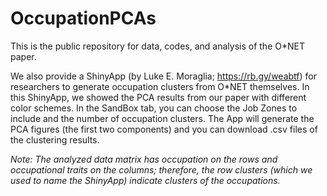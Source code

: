 # OccupationPCAs
This is the public repository for data, codes, and analysis of the O*NET paper.

We also provide a ShinyApp (by Luke E. Moraglia; https://rb.gy/weabtf) for researchers to generate occupation clusters from O*NET themselves. In this ShinyApp, we showed the PCA results from our paper with different color schemes. In the SandBox tab, you can choose the Job Zones to include and the number of occupation clusters. The App will generate the PCA figures (the first two components) and you can download .csv files of the clustering results.

*Note: The analyzed data matrix has occupation on the rows and occupational traits on the columns; therefore, the row clusters (which we used to name the ShinyApp) indicate clusters of the occupations.*

